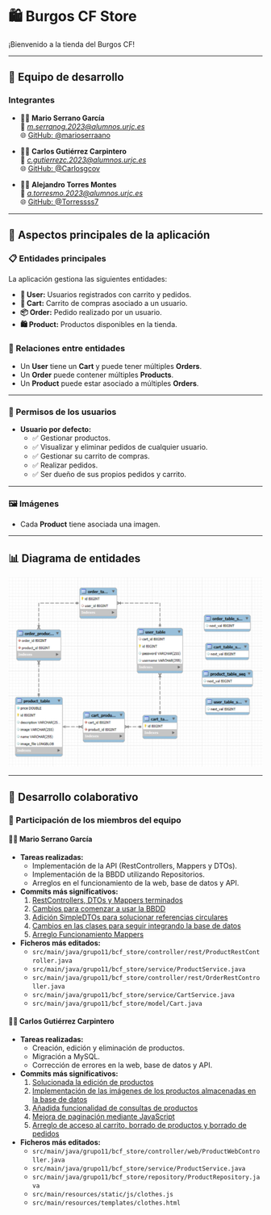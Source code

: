 # 🛍️ **Burgos CF Store**  
¡Bienvenido a la tienda del Burgos CF!  

---

## 👥 **Equipo de desarrollo**
### **Integrantes**
- 🧑‍💻 **Mario Serrano García**  
  📧 *m.serranog.2023@alumnos.urjc.es*  
  🌐 [GitHub: @marioserraano](https://github.com/marioserraano)

- 🧑‍💻 **Carlos Gutiérrez Carpintero**  
  📧 *c.gutierrezc.2023@alumnos.urjc.es*  
  🌐 [GitHub: @Carlosgcov](https://github.com/Carlosgcov)

- 🧑‍💻 **Alejandro Torres Montes**  
  📧 *a.torresmo.2023@alumnos.urjc.es*  
  🌐 [GitHub: @Torressss7](https://github.com/Torressss7)

---

## 🌟 **Aspectos principales de la aplicación**
### **📋 Entidades principales**
La aplicación gestiona las siguientes entidades:  
- **👤 User:** Usuarios registrados con carrito y pedidos.  
- **🛒 Cart:** Carrito de compras asociado a un usuario.  
- **📦 Order:** Pedido realizado por un usuario.  
- **🛍️ Product:** Productos disponibles en la tienda.  

### **🔗 Relaciones entre entidades**
- Un **User** tiene un **Cart** y puede tener múltiples **Orders**.  
- Un **Order** puede contener múltiples **Products**.  
- Un **Product** puede estar asociado a múltiples **Orders**.  

---

### **🔐 Permisos de los usuarios**
- **Usuario por defecto:**  
  - ✅ Gestionar productos.  
  - ✅ Visualizar y eliminar pedidos de cualquier usuario.  
  - ✅ Gestionar su carrito de compras.  
  - ✅ Realizar pedidos.  
  - ✅ Ser dueño de sus propios pedidos y carrito.  

---

### **🖼️ Imágenes**
- Cada **Product** tiene asociada una imagen.  

---

## 📊 **Diagrama de entidades**
![Diagrama UML](uml-diagram.png)  

---

## 🤝 **Desarrollo colaborativo**
### **📌 Participación de los miembros del equipo**

#### 🧑‍💻 **Mario Serrano García**  
- **Tareas realizadas:**  
  - Implementación de la API (RestControllers, Mappers y DTOs).
  - Implementación de la BBDD utilizando Repositorios.
  - Arreglos en el funcionamiento de la web, base de datos y API.
- **Commits más significativos:**  
  1. [RestControllers, DTOs y Mappers terminados](https://github.com/DWS-2025/project-grupo-11/commit/b0722ef9d8c5ea227cbe2784bea0a53a1bc6f6e2)  
  2. [Cambios para comenzar a usar la BBDD](https://github.com/DWS-2025/project-grupo-11/commit/17547b6ce8c3227683883c94628d75c3c933b94a)  
  3. [Adición SimpleDTOs para solucionar referencias circulares](https://github.com/DWS-2025/project-grupo-11/commit/ef6b1ffe7bde85881fc6e3dfa918f08f4498e21d)  
  4. [Cambios en las clases para seguir integrando la base de datos](https://github.com/DWS-2025/project-grupo-11/commit/7e3293e5d3b69ed2d7716a7994e73282b50e7278)  
  5. [Arreglo Funcionamiento Mappers](https://github.com/DWS-2025/project-grupo-11/commit/56827cdb21d13ea9aef59b9e9203ab57c0ae3dbf)  
- **Ficheros más editados:**  
  - `src/main/java/grupo11/bcf_store/controller/rest/ProductRestController.java`  
  - `src/main/java/grupo11/bcf_store/service/ProductService.java`  
  - `src/main/java/grupo11/bcf_store/controller/rest/OrderRestController.java`  
  - `src/main/java/grupo11/bcf_store/service/CartService.java`  
  - `src/main/java/grupo11/bcf_store/model/Cart.java`

#### 🧑‍💻 **Carlos Gutiérrez Carpintero**  
- **Tareas realizadas:**  
  - Creación, edición y eliminación de productos.  
  - Migración a MySQL.  
  - Corrección de errores en la web, base de datos y API.  
- **Commits más significativos:**  
  1. [Solucionada la edición de productos](https://github.com/DWS-2025/project-grupo-11/commit/f54ab48a91bf0fe8cb5737a86a00d57c0f10656a)  
  2. [Implementación de las imágenes de los productos almacenadas en la base de datos](https://github.com/DWS-2025/project-grupo-11/commit/9a14714f369487d03d81569e7129a712b32ff7c0)  
  3. [Añadida funcionalidad de consultas de productos](https://github.com/DWS-2025/project-grupo-11/commit/584385d4179b5cf45435c781f220f0f5fae31223)  
  4. [Mejora de paginación mediante JavaScript](https://github.com/DWS-2025/project-grupo-11/commit/618a357db346d1af5bf31bce511dbba1a502ef44)  
  5. [Arreglo de acceso al carrito, borrado de productos y borrado de pedidos](https://github.com/DWS-2025/project-grupo-11/commit/195a26f25db4845e52c19701d47cbda8e941dca3)  
- **Ficheros más editados:**  
  - `src/main/java/grupo11/bcf_store/controller/web/ProductWebController.java`  
  - `src/main/java/grupo11/bcf_store/service/ProductService.java`  
  - `src/main/java/grupo11/bcf_store/repository/ProductRepository.java`  
  - `src/main/resources/static/js/clothes.js`  
  - `src/main/resources/templates/clothes.html`